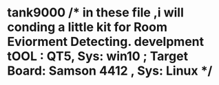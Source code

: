 # tank9000  /*   in these file  ,i  will conding a little  kit for  Room Eviorment Detecting. develpment tOOL : QT5,  Sys:  win10 ; Target Board:  Samson 4412 , Sys: Linux */

